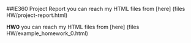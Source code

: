 ##IE360 Project Report
you can reach my HTML files from [here]
(files HW/project-report.html)

**HW0**
you can reach my HTML files from [here]
(files HW/example_homework_0.html)
